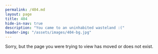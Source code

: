 ```yaml
---
permalink: /404.md
layout: page
title: 404
hide-in-nav: true
description: "You came to an uninhabited wasteland :("
header-img: "/assets/images/404-bg.jpg"
---
```


Sorry, but the page you were trying to view has moved or does not exist.
